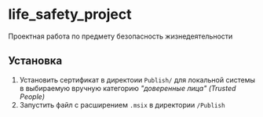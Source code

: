 # life_safety_project
Проектная работа по предмету безопасность жизнедеятельности
## Установка
1. Установить сертификат в директоии `Publish/` для локальной системы в выбираемую вручную категорию *"доверенные лица" (Trusted People)*
2. Запустить файл с расширением `.msix` в директории `/Publish`
